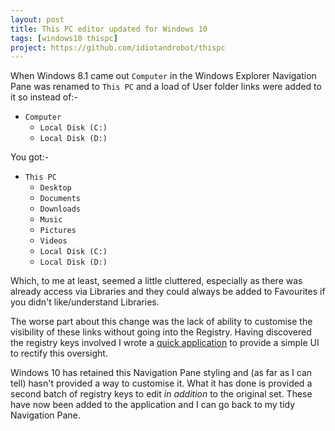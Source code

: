 ```yaml
---
layout: post
title: This PC editor updated for Windows 10
tags: [windows10 thispc]
project: https://github.com/idiotandrobot/thispc
---
```

When Windows 8.1 came out `Computer` in the Windows Explorer Navigation Pane was renamed to `This PC` and a load of User folder links were added to it so instead of:-

- `Computer`
  - `Local Disk (C:)`
  - `Local Disk (D:)`

You got:-

- `This PC`
  - `Desktop`
  - `Documents`
  - `Downloads`
  - `Music`
  - `Pictures`
  - `Videos`
  - `Local Disk (C:)`
  - `Local Disk (D:)`

Which, to me at least, seemed a little cluttered, especially as there was already access via Libraries and they could always be added to Favourites if you didn't like/understand Libraries.

The worse part about this change was the lack of ability to customise the visibility of these links without going into the Registry. 
Having discovered the registry keys involved I wrote a [quick application]([[project]]) to provide a simple UI to rectify this oversight. 

Windows 10 has retained this Navigation Pane styling and (as far as I can tell) hasn't provided a way to customise it. What it has done is provided a second batch of registry keys to edit *in addition* to the original set.
These have now been added to the application and I can go back to my tidy Navigation Pane.
